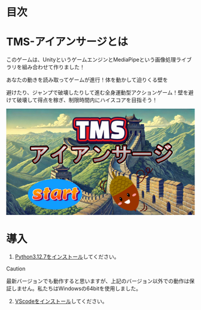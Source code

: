 # 目次

# TMS-アイアンサージとは
このゲームは、UnityというゲームエンジンとMediaPipeという画像処理ライブラリを組み合わせて作りました！​

あなたの動きを読み取ってゲームが進行！体を動かして迫りくる壁を​

避けたり、ジャンプで破壊したりして進む全身運動型アクションゲーム！​
壁を避けて破壊して得点を稼ぎ、制限時間内にハイスコアを目指そう！​

![edit](/picture/start.png)

# 導入
1) [Python3.12.7をインストール](https://www.python.org/downloads/release/python-3127/)してください。
> [!CAUTION]
> 最新バージョンでも動作すると思いますが、上記のバージョン以外での動作は保証しません。私たちはWindowsの64bitを使用しました。
2) [VScodeをインストール](https://code.visualstudio.com/download)してください。
> 
